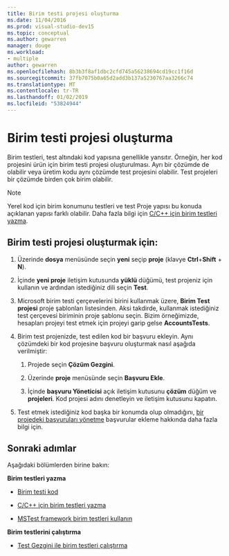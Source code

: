 ```yaml
---
title: Birim testi projesi oluşturma
ms.date: 11/04/2016
ms.prod: visual-studio-dev15
ms.topic: conceptual
ms.author: gewarren
manager: douge
ms.workload:
- multiple
author: gewarren
ms.openlocfilehash: 8b3b3f8af1dbc2cfd745a56238694cd19cc1f16d
ms.sourcegitcommit: 37fb7075b0a65d2add3b137a5230767aa3266c74
ms.translationtype: MT
ms.contentlocale: tr-TR
ms.lasthandoff: 01/02/2019
ms.locfileid: "53824944"
---
```

# <a name="create-a-unit-test-project"></a>Birim testi projesi oluşturma

Birim testleri, test altındaki kod yapısına genellikle yansıtır. Örneğin, her kod projesini ürün için birim testi projesi oluşturulması. Ayrı bir çözümde de olabilir veya üretim kodu aynı çözümde test projesini olabilir. Test projeleri bir çözümde birden çok birim olabilir.

> [!NOTE]
> Yerel kod için birim konumunu testleri ve test Proje yapısı bu konuda açıklanan yapısı farklı olabilir. Daha fazla bilgi için [C/C++ için birim testleri yazma](writing-unit-tests-for-c-cpp.md).

## <a name="to-create-a-unit-test-project"></a>Birim testi projesi oluşturmak için:

1.  Üzerinde **dosya** menüsünde seçin **yeni** seçip **proje** (klavye **Ctrl**+**Shift** + **N**).

2.  İçinde **yeni proje** iletişim kutusunda **yüklü** düğümü, test projeniz için kullanın ve ardından istediğiniz dili seçin **Test**.

3.  Microsoft birim testi çerçevelerini birini kullanmak üzere, **Birim Test projesi** proje şablonları listesinden. Aksi takdirde, kullanmak istediğiniz test çerçevesi biriminin proje şablonu seçin. Bizim örneğimizde, hesapları projeyi test etmek için projeyi garip gelse **AccountsTests**.

4.  Birim test projenizde, test edilen kod bir başvuru ekleyin.  Aynı çözümdeki bir kod projesine başvuru oluşturmak nasıl aşağıda verilmiştir:

    1.  Projede seçin **Çözüm Gezgini**.

    2.  Üzerinde **proje** menüsünde seçin **Başvuru Ekle**.

    3.  İçinde **başvuru Yöneticisi** açık iletişim kutusunu **çözüm** düğüm ve **projeleri**. Kod projesi adını denetleyin ve iletişim kutusunu kapatın.

5.  Test etmek istediğiniz kod başka bir konumda olup olmadığını, [bir projedeki başvuruları yönetme](../ide/managing-references-in-a-project.md) başvurular ekleme hakkında daha fazla bilgi için.

## <a name="next-steps"></a>Sonraki adımlar

 Aşağıdaki bölümlerden birine bakın:

**Birim testleri yazma**

- [Birim testi kod](../test/unit-test-your-code.md)

- [C/C++ için birim testleri yazma](writing-unit-tests-for-c-cpp.md)

- [MSTest framework birim testleri kullanın](using-microsoft-visualstudio-testtools-unittesting-members-in-unit-tests.md)

**Birim testlerini çalıştırma**

- [Test Gezgini ile birim testleri çalıştırma](../test/run-unit-tests-with-test-explorer.md)